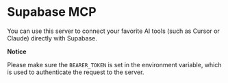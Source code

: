 # Supabase MCP

You can use this server to connect your favorite AI tools (such as Cursor or Claude) directly with Supabase.

**Notice**

Please make sure the `BEARER_TOKEN` is set in the environment variable, which is used to authenticate the request to the server.
